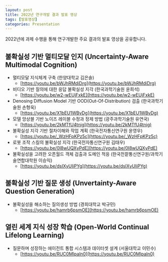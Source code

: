 ```yaml
---
layout: post
title: 2022년 연구개발 결과 발표 영상
tags: [발표영상]
categories: Presentation
---
```


2022년에 과제 수행을 통해 연구개발한 주요 결과의 발표 영상을 공유합니다.

## 불확실성 기반 멀티모달 인지 (Uncertainty-Aware Multimodal Cognition)

- 멀티모달 지식체계 구축 (한양대학교 김은솔)
    - [https://youtu.be/bWJhRMdiDrg](https://youtu.be/bWJhRMdiDrg)
- 비디오 기반 질의에 대한 응답 불확실성 지각 (한국과학기술원 윤희석)
    - [https://youtu.be/w2-wEUjFxkE](https://youtu.be/w2-wEUjFxkE)
- Denosing Diffusion Model 기반 OOD(Out-Of-Distribution) 검출 (한국과학기술원 손형욱)
    - [https://youtu.be/X1bEU1WBvDg](https://youtu.be/X1bEU1WBvDg)
- 모델 앙상블 기반 노이즈 레이블 수정과 정제 방법 (광주과학기술원 유연국)
    - [https://youtu.be/2kMTfU4tnig](https://youtu.be/2kMTfU4tnig)
- 불확실성 지각 기반 절차이해와 작업 계획 (한국전자통신연구원 윤영우)
    - [https://youtu.be/_WzHFpKPz5c](https://youtu.be/_WzHFpKPz5c)
- 로봇 조작 스킬의 불확실성 지각 (한국전자통신연구원 김태우)
    - [https://youtu.be/0I8wUQXyPdE](https://youtu.be/0I8wUQXyPdE)
- 불확실성을 고려한 오픈월드 객체 검출과 도메인 적응 (한국전잩통신연구원/과학기술연합대학원 이승익)
    - [https://youtu.be/dsIXyUIiPYg](https://youtu.be/dsIXyUIiPYg)

## 불확실성 기반 질문 생성 (Unvertainty-Aware Question Generation)

- 불확실성을 해소하는 질의생성 방법 (경희대학교 박규민)
    - [https://youtu.be/hamrb6psmOE](https://youtu.be/hamrb6psmOE)

## 열린 세계 지식 성장 학습 (Open-World Continual Lifelong Learning)

- 질문하며 성장하는 에이전트 통합 시스템과 데이터셋 설계 (서울대학교 이민수)
    - [https://youtu.be/RUC0MIpaln0](https://youtu.be/RUC0MIpaln0)
